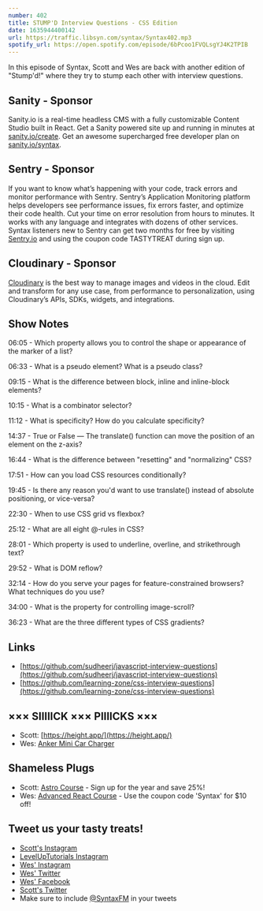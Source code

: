```yaml
---
number: 402
title: STUMP'D Interview Questions - CSS Edition
date: 1635944400142
url: https://traffic.libsyn.com/syntax/Syntax402.mp3
spotify_url: https://open.spotify.com/episode/6bPcoo1FVQLsgYJ4K2TPIB
---
```


In this episode of Syntax, Scott and Wes are back with another edition of "Stump'd!" where they try to stump each other with interview questions.

## Sanity - Sponsor
Sanity.io is a real-time headless CMS with a fully customizable Content Studio built in React. Get a Sanity powered site up and running in minutes at [sanity.io/create](https://www.sanity.io/create). Get an awesome supercharged free developer plan on [sanity.io/syntax](https://www.sanity.io/syntax).

## Sentry - Sponsor
If you want to know what’s happening with your code, track errors and monitor performance with Sentry. Sentry’s Application Monitoring platform helps developers see performance issues, fix errors faster, and optimize their code health. Cut your time on error resolution from hours to minutes. It works with any language and integrates with dozens of other services. Syntax listeners new to Sentry can get two months for  free by visiting [Sentry.io](https://sentry.io) and using the coupon code TASTYTREAT during sign up.

## Cloudinary - Sponsor
[Cloudinary](https://cloudinary.com/?utm_source=Syntax.fm&utm_medium=Podcast&utm_content=Cloudinary_Syntax_podcast) is the best way to manage images and videos in the cloud. Edit and transform for any use case, from performance to personalization, using Cloudinary’s APIs, SDKs, widgets, and integrations.

## Show Notes

06:05 - Which property allows you to control the shape or appearance of the marker of a list?

06:33 - What is a pseudo element? What is a pseudo class?

09:15 - What is the difference between block, inline and inline-block elements?

10:15 - What is a combinator selector?

11:12 - What is specificity? How do you calculate specificity?

14:37 - True or False — The translate() function can move the position of an element on the z-axis?

16:44 - What is the difference between "resetting" and "normalizing" CSS?

17:51 - How can you load CSS resources conditionally?

19:45 - Is there any reason you'd want to use translate() instead of absolute positioning, or vice-versa?

22:30 - When to use CSS grid vs flexbox?

25:12 - What are all eight @-rules in CSS?

28:01 - Which property is used to underline, overline, and strikethrough text?

29:52 - What is DOM reflow?

32:14 - How do you serve your pages for feature-constrained browsers? What techniques do you use?

34:00 - What is the property for controlling image-scroll?

36:23 - What are the three different types of CSS gradients?

## Links
* [https://github.com/sudheerj/javascript-interview-questions](https://github.com/sudheerj/javascript-interview-questions)
* [https://github.com/learning-zone/css-interview-questions](https://github.com/learning-zone/css-interview-questions)

## ××× SIIIIICK ××× PIIIICKS ×××
* Scott: [https://height.app/](https://height.app/)
* Wes: [Anker Mini Car Charger](https://www.amazon.com/Anker-Charger-PowerDrive-Adapter-iPhone/dp/B07PGT7LSR/)

## Shameless Plugs
* Scott: [Astro Course](https://www.leveluptutorials.com/pro) - Sign up for the year and save 25%!
* Wes: [Advanced React Course](https://advancedreact.com/) - Use the coupon code 'Syntax' for $10 off!

## Tweet us your tasty treats!
* [Scott's Instagram](https://www.instagram.com/stolinski/)
* [LevelUpTutorials Instagram](https://www.instagram.com/LevelUpTutorials/)
* [Wes' Instagram](https://www.instagram.com/wesbos/)
* [Wes' Twitter](https://twitter.com/wesbos)
* [Wes' Facebook](https://www.facebook.com/wesbos.developer)
* [Scott's Twitter](https://twitter.com/stolinski)
* Make sure to include [@SyntaxFM](https://twitter.com/SyntaxFM) in your tweets